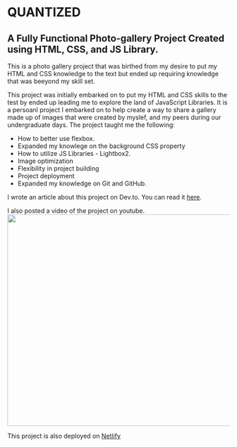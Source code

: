 # QUANTIZED
## A Fully Functional Photo-gallery Project Created using HTML, CSS, and JS Library.

This is a photo gallery project that was birthed from my desire to put my HTML and CSS knowledge to the text but ended up requiring knowledge that was beeyond my skill set.

This project was initially embarked on to put my HTML and CSS skills to the test by ended up leading me to explore the land of JavaScript Libraries. 
It is a persoanl project I embarked on to help create a way to share a gallery made up of images that were created by myslef, and my peers during our undergraduate days.
The project taught me the following:

* How to better use flexbox.
* Expanded my knowlege on the background CSS property
* How to utilize JS Libraries - Lightbox2.
* Image optimization
* Flexibility in project building
* Project deployment
* Expanded my knowledge on Git and GitHub.

I wrote an article about this project on Dev.to. You can read it <a href="https://dev.to/kay_dev/i-built-and-deployed-my-first-project-as-a-front-end-developer-37o9" target='_blank'>here</a>.

I also posted a video of the project on youtube. <br>
<a href='https://www.youtube.com/watch?v=3_XADGD57ik' target='_blank'>
<img width='540' height='480' src="https://i9.ytimg.com/vi_webp/3_XADGD57ik/mqdefault.webp?v=67fa5a60&sqp=CNjU0sQG&rs=AOn4CLBh4utMY2pTnvWniAlUh4vnHkXzvw">
</a>

This project is also deployed on <a href='https://splendid-frangipane-1dc1f4.netlify.app/' target='_blank'>Netlify</a>
  
